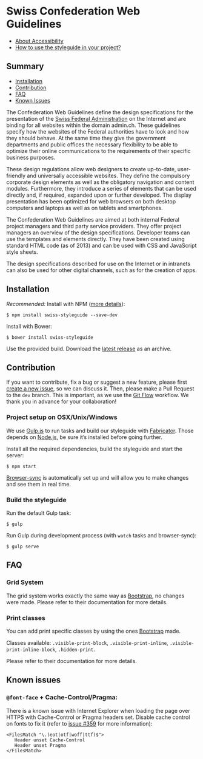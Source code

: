 # Swiss Confederation Web Guidelines

- [About Accessibility](Accessibility.md)
- [How to use the styleguide in your project?](HOWTO.md)


## Summary

- [Installation](#installation)
- [Contribution](#contribution)
- [FAQ](#faq)
- [Known Issues](#known-issues)

The Confederation Web Guidelines define the design specifications for the presentation of the [Swiss Federal Administration](http://www.admin.ch) on the Internet and are binding for all websites within the domain admin.ch. These guidelines specify how the websites of the Federal authorities have to look and how they should behave. At the same time they give the government departments and public offices the necessary flexibility to be able to optimize their online communications to the requirements of their specific business purposes.

These design regulations allow web designers to create up-to-date, user-friendly and universally accessible websites. They define the compulsory corporate design elements as well as the obligatory navigation and content modules. Furthermore, they introduce a series of elements that can be used directly and, if required, expanded upon or further developed. The display presentation has been optimized for web browsers on both desktop computers and laptops as well as on tablets and smartphones.

The Confederation Web Guidelines are aimed at both internal Federal project managers and third party service providers. They offer project managers an overview of the design specifications. Developer teams can use the templates and elements directly. They have been created using standard HTML code (as of 2013) and can be used with CSS and JavaScript style sheets.

The design specifications described for use on the Internet or in intranets can also be used for other digital channels, such as for the creation of apps.

## Installation

*Recommended:* Install with NPM ([more details](HOWTO.md)):

```
$ npm install swiss-styleguide --save-dev
```

Install with Bower:

```
$ bower install swiss-styleguide
```

Use the provided build. Download the [latest release](https://github.com/swiss/styleguide/releases/latest) as an archive.


## Contribution

If you want to contribute, fix a bug or suggest a new feature, please first [create a new issue](https://github.com/swiss/styleguide/issues/new), so we can discuss it. Then, please make a Pull Request to the `dev` branch. This is important, as we use the [Git Flow](https://github.com/swiss/styleguide/issues/new) workflow. We thank you in advance for your collaboration!


### Project setup on OSX/Unix/Windows

We use [Gulp.js](http://gulpjs.com) to run tasks and build our styleguide with [Fabricator](http://fbrctr.github.io/). Those depends on [Node.js](http://nodejs.org), be sure it’s installed before going further.

Install all the required dependencies, build the styleguide and start the server:

```
$ npm start
```

[Browser-sync](http://www.browsersync.io) is automatically set up and will allow you to make changes and see them in real time.

### Build the styleguide

Run the default Gulp task:

```
$ gulp
```

Run Gulp during development process (with `watch` tasks and browser-sync):

```
$ gulp serve
```

## FAQ

### Grid System

The grid system works exactly the same way as [Bootstrap](http://getbootstrap.com/css/#grid), no changes were made. Please refer to their documentation for more details.

### Print classes

You can add print specific classes by using the ones [Bootstrap](http://getbootstrap.com/css/#responsive-utilities-print) made. 

Classes available: `.visible-print-block`, `.visible-print-inline`, `.visible-print-inline-block`, `.hidden-print`.

Please refer to their documentation for more details.

## Known issues

### `@font-face` + Cache-Control/Pragma: 
There is a known issue with Internet Explorer when loading the page over HTTPS with Cache-Control or Pragma headers set. Disable cache control on fonts to fix it (refer to [issue #359](https://github.com/swiss/styleguide/issues/359) for more information):

```
<FilesMatch "\.(eot|otf|woff|ttf)$">
   Header unset Cache-Control
   Header unset Pragma
</FilesMatch>
```
